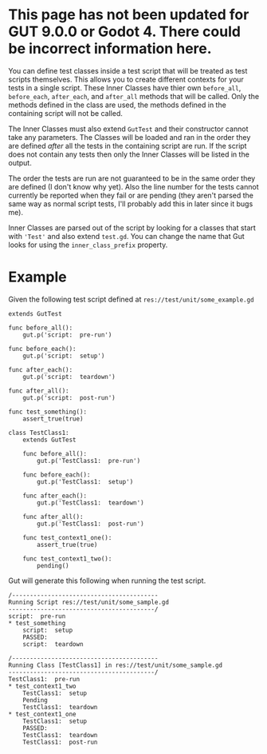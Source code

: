 # <div class="warning">This page has not been updated for GUT 9.0.0 or Godot 4.  There could be incorrect information here.</div>
You can define test classes inside a test script that will be treated as test scripts themselves.  This allows you to create different contexts for your tests in a single script.  These Inner Classes have thier own `before_all`, `before_each`, `after_each`, and `after_all` methods that will be called.  Only the methods defined in the class are used, the methods defined in the containing script will not be called.

The Inner Classes must also extend `GutTest` and their constructor cannot take any parameters.  The Classes will be loaded and ran in the order they are defined _after_ all the tests in the containing script are run.  If the script does not contain any tests then only the Inner Classes will be listed in the output.

The order the tests are run are not guaranteed to be in the same order they are defined (I don't know why yet).  Also the line number for the tests cannot currently be reported when they fail or are pending (they aren't parsed the same way as normal script tests, I'll probably add this in later since it bugs me).

Inner Classes are parsed out of the script by looking for a classes that start with `'Test'` and also extend `test.gd`.  You can change the name that Gut looks for using the `inner_class_prefix` property.

# Example
Given the following test script defined at `res://test/unit/some_example.gd`
```
extends GutTest

func before_all():
	gut.p('script:  pre-run')

func before_each():
	gut.p('script:  setup')

func after_each():
	gut.p('script:  teardown')

func after_all():
	gut.p('script:  post-run')

func test_something():
	assert_true(true)

class TestClass1:
	extends GutTest

	func before_all():
		gut.p('TestClass1:  pre-run')

	func before_each():
		gut.p('TestClass1:  setup')

	func after_each():
		gut.p('TestClass1:  teardown')

	func after_all():
		gut.p('TestClass1:  post-run')

	func test_context1_one():
		assert_true(true)

	func test_context1_two():
		pending()
```

Gut will generate this following when running the test script.

```
/-----------------------------------------
Running Script res://test/unit/some_sample.gd
-----------------------------------------/
script:  pre-run
* test_something
    script:  setup
    PASSED:
    script:  teardown

/-----------------------------------------
Running Class [TestClass1] in res://test/unit/some_sample.gd
-----------------------------------------/
TestClass1:  pre-run
* test_context1_two
    TestClass1:  setup
    Pending
    TestClass1:  teardown
* test_context1_one
    TestClass1:  setup
    PASSED:
    TestClass1:  teardown
    TestClass1:  post-run
```
